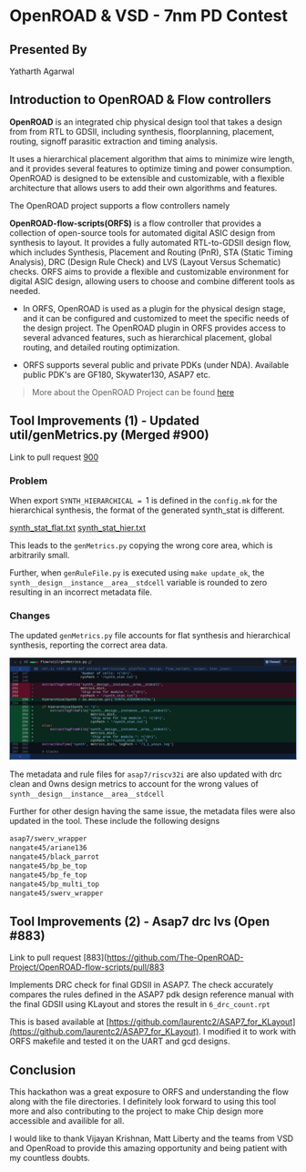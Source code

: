 # OpenROAD & VSD - 7nm PD Contest

## Presented By

Yatharth Agarwal 


##  Introduction to OpenROAD & Flow controllers

**OpenROAD** is an integrated chip physical design tool that takes a design from from RTL to GDSII, including synthesis, floorplanning, placement, routing, signoff parasitic extraction and timing analysis. 

It uses a hierarchical placement algorithm that aims to minimize wire length, and it provides several features to optimize timing and power consumption. OpenROAD is designed to be extensible and customizable, with a flexible architecture that allows users to add their own algorithms and features.


The OpenROAD project supports a flow controllers namely

**OpenROAD-flow-scripts(ORFS)** is a flow controller that provides a collection of open-source tools for automated digital ASIC design from synthesis to layout. It provides a fully automated RTL-to-GDSII design flow, which includes Synthesis, Placement and Routing (PnR), STA (Static Timing Analysis), DRC (Design Rule Check) and LVS (Layout Versus Schematic) checks. ORFS aims to provide a flexible and customizable environment for digital ASIC design, allowing users to choose and combine different tools as needed. 

   - In ORFS, OpenROAD is used as a plugin for the physical design stage, and it can be configured and customized to meet the specific needs of the design project. The OpenROAD plugin in ORFS provides access to several advanced features, such as hierarchical placement, global routing, and detailed routing optimization.

   - ORFS  supports several public and private PDKs (under NDA). Available public PDK's are GF180, Skywater130, ASAP7 etc.


> More about the OpenROAD Project can be found [here](https://openroad.readthedocs.io/en/latest/main/README.html)

## Tool Improvements (1) - Updated util/genMetrics.py (Merged #900)

Link to pull request [900](https://github.com/The-OpenROAD-Project/OpenROAD-flow-scripts/pull/900)

### Problem
When export `SYNTH_HIERARCHICAL = `1 is defined in the `config.mk` for the hierarchical synthesis, the format of the generated synth_stat is different.

[synth_stat_flat.txt](https://github.com/The-OpenROAD-Project/OpenROAD-flow-scripts/files/11017803/synth_stat_flat.txt)
[synth_stat_hier.txt](https://github.com/The-OpenROAD-Project/OpenROAD-flow-scripts/files/11017804/synth_stat_hier.txt)

This leads to the `genMetrics.py` copying the wrong core area, which is arbitrarily small.

Further, when `genRuleFile.py` is executed using `make update_ok`, the `synth__design__instance__area__stdcell` variable is rounded to zero resulting in an incorrect metadata file.


### Changes 
The updated `genMetrics.py` file accounts for flat synthesis and hierarchical synthesis, reporting the correct area data.

![](resources/genUtil.png)

The metadata and rule files for `asap7/riscv32i` are also updated with drc clean and 0wns design metrics to account for the wrong values of `synth__design__instance__area__stdcell`

Further for other design having the same issue, the metadata files were also updated in the tool. These include the following designs

```
asap7/swerv_wrapper
nangate45/ariane136
nangate45/black_parrot
nangate45/bp_be_top
nangate45/bp_fe_top
nangate45/bp_multi_top
nangate45/swerv_wrapper
```

## Tool Improvements (2) - Asap7 drc lvs (Open #883)

Link to pull request [883](https://github.com/The-OpenROAD-Project/OpenROAD-flow-scripts/pull/883

Implements DRC check for final GDSII in ASAP7. The check accurately compares the rules defined in the ASAP7 pdk design reference manual with the final GDSII using KLayout and stores the result in `6_drc_count.rpt`

This is based available at [https://github.com/laurentc2/ASAP7_for_KLayout](https://github.com/laurentc2/ASAP7_for_KLayout). I modified it to work with ORFS makefile and tested it on the UART and gcd designs. 


## Conclusion

This hackathon was a great exposure to ORFS and understanding the flow along with the file directories. I definitely look forward to using this tool more and also contributing to the project to make Chip design more accessible and availible for all. 

I would like to thank  Vijayan Krishnan, Matt Liberty and the teams from VSD and OpenRoad to provide this amazing opportunity and being patient with my countless doubts. 

